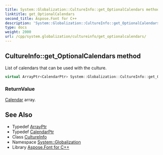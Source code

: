 ```yaml
---
title: System::Globalization::CultureInfo::get_OptionalCalendars method
linktitle: get_OptionalCalendars
second_title: Aspose.Font for C++
description: 'System::Globalization::CultureInfo::get_OptionalCalendars method. List of calendars that can be used with the culture in C++.'
type: docs
weight: 2000
url: /cpp/system.globalization/cultureinfo/get_optionalcalendars/
---
```

## CultureInfo::get_OptionalCalendars method


List of calendars that can be used with the culture.

```cpp
virtual ArrayPtr<CalendarPtr> System::Globalization::CultureInfo::get_OptionalCalendars() const
```


### ReturnValue

[Calendar](../../calendar/) array.

## See Also

* Typedef [ArrayPtr](../../../system/arrayptr/)
* Typedef [CalendarPtr](../../calendarptr/)
* Class [CultureInfo](../)
* Namespace [System::Globalization](../../)
* Library [Aspose.Font for C++](../../../)
